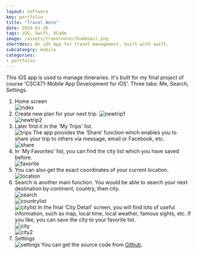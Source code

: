 ```yaml
---
layout: software
key: portfolio
title: "Travel Note"
date: 2016-01-30
tags: iOS, Swift, XCode
image: /assets/travelnote/thumbnail.png
shortdesc: An iOS App for travel management, built with swift.
subcateogry: mobile
categories:
- portfolio
---
```


This iOS app is used to manage itineraries. It's built for my final project of course 'CSC471-Mobile App Development for iOS'. Three tabs: Me, Search, Settings.  
1. Home screen  
![index](/assets/travelnote/index.png "index")
2. Create new plan for your next trip.
![newtrip1](/assets/travelnote/newtrip1.png "newtrip1")  
![newtrip2](/assets/travelnote/newtrip2.png "newtrip2")
3. Later find it in the 'My Trips' list.  
![trips](/assets/travelnote/trips.png "trips")
The app provides the ‘Share’ function which enables you to share your trip to others via message, email or Facebook, etc.  
![share](/assets/travelnote/share.png "share")
4. In 'My Favorites' list, you can find the city list which you have saved before.  
![favorite](/assets/travelnote/favorite.png "favorite")
5. You can also get the exact coordinates of your current location.  
![location](/assets/travelnote/location.png "location")
6. Search is another main function. You would be able to search your next destination by continent, country, then city.  
![search](/assets/travelnote/search.png "search")  
![countrylist](/assets/travelnote/countrylist.png "countrylist")  
![citylist](/assets/travelnote/citylist.png "citylist")
In the final ‘City Detail’ screen, you will find lots of useful information, such as map, local time, local weather, famous sights, etc. If you like, you can save the city to your favorite list.  
![city](/assets/travelnote/city.png "city")  
![city2](/assets/travelnote/city2.png "city2")
7. Settings  
![settings](/assets/travelnote/settings.png "settings")
You can get the source code from [Github](https://github.com/jojozhuang/Course/tree/master/CSC471/Project/RZHUANG.TourItinerary "Source Code").
